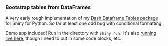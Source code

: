 ### Bootstrap tables from DataFrames

A very early rough implementation of my [Dash Dataframe Tables package](https://github.com/astrowonk/dash_dataframe_table) for Shiny for Python. So far at least one odd bug with conditional formatting.

Demo app included! Run in the directory with `shiny run.` It's also [running live here](https://marcoshuerta.com/shiny/shiny_tables/), though I need to put in some code blocks, etc.

